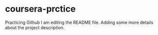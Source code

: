 # coursera-prctice
Practicing Github
I am editing the README file. Adding some more details about the project description. 
